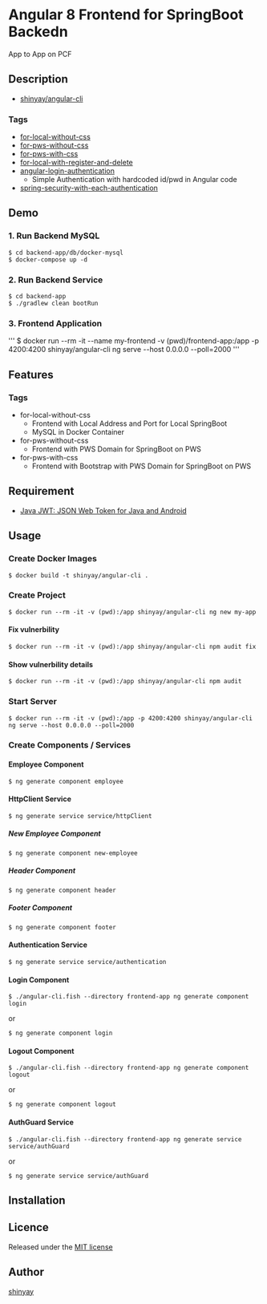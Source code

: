 # Angular 8 Frontend for SpringBoot Backedn

App to App on PCF

## Description

- [shinyay/angular-cli](https://cloud.docker.com/repository/docker/shinyay/angular-cli)

### Tags
- [for-local-without-css](https://github.com/shinyay/angular8-spring-boot-kotlin/tree/for-local-without-css)
- [for-pws-without-css](https://github.com/shinyay/angular8-spring-boot-kotlin/tree/for-pws-without-css)
- [for-pws-with-css](https://github.com/shinyay/angular8-spring-boot-kotlin/tree/for-pws-with-css)
- [for-local-with-register-and-delete](https://github.com/shinyay/angular8-spring-boot-kotlin/tree/for-local-with-register-and-delete)
- [angular-login-authentication](https://github.com/shinyay/angular8-spring-boot-kotlin/tree/angular-login-authentication)
  - Simple Authentication with hardcoded id/pwd in Angular code
- [spring-security-with-each-authentication](https://github.com/shinyay/angular8-spring-boot-kotlin/tree/spring-security-with-each-authentication)

## Demo

### 1. Run Backend MySQL
```
$ cd backend-app/db/docker-mysql
$ docker-compose up -d
```

### 2. Run Backend Service
```
$ cd backend-app
$ ./gradlew clean bootRun
```

### 3. Frontend Application
'''
$ docker run --rm -it --name my-frontend -v (pwd)/frontend-app:/app -p 4200:4200 shinyay/angular-cli ng serve --host 0.0.0.0 --poll=2000
'''

## Features

### Tags

- for-local-without-css
  - Frontend with Local Address and Port for Local SpringBoot
  - MySQL in Docker Container
- for-pws-without-css
  - Frontend with PWS Domain for SpringBoot on PWS
- for-pws-with-css
  - Frontend with Bootstrap with PWS Domain for SpringBoot on PWS

## Requirement

- [Java JWT: JSON Web Token for Java and Android](https://github.com/jwtk/jjwt)

## Usage
### Create Docker Images
```
$ docker build -t shinyay/angular-cli .
```
### Create Project
```
$ docker run --rm -it -v (pwd):/app shinyay/angular-cli ng new my-app
```

#### Fix vulnerbility
```
$ docker run --rm -it -v (pwd):/app shinyay/angular-cli npm audit fix
```

#### Show vulnerbility details
```
$ docker run --rm -it -v (pwd):/app shinyay/angular-cli npm audit
```

### Start Server
```
$ docker run --rm -it -v (pwd):/app -p 4200:4200 shinyay/angular-cli ng serve --host 0.0.0.0 --poll=2000
```

### Create Components / Services
#### Employee Component
```
$ ng generate component employee
```

#### HttpClient Service
```
$ ng generate service service/httpClient
```

##### New Employee Component
```
$ ng generate component new-employee
```

##### Header Component
```
$ ng generate component header
```

##### Footer Component
```
$ ng generate component footer
```

#### Authentication Service
```
$ ng generate service service/authentication
```

#### Login Component
```
$ ./angular-cli.fish --directory frontend-app ng generate component login
```
or
```
$ ng generate component login
```

#### Logout Component
```
$ ./angular-cli.fish --directory frontend-app ng generate component logout
```
or
```
$ ng generate component logout
```

#### AuthGuard Service
```
$ ./angular-cli.fish --directory frontend-app ng generate service service/authGuard
```
or
```
$ ng generate service service/authGuard
```

## Installation

## Licence

Released under the [MIT license](https://gist.githubusercontent.com/shinyay/56e54ee4c0e22db8211e05e70a63247e/raw/44f0f4de510b4f2b918fad3c91e0845104092bff/LICENSE)

## Author

[shinyay](https://github.com/shinyay)
